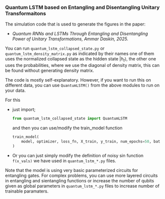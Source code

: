 ### Quantum LSTM based on Entangling and Disentangling Unitary Transformaitons

The simulation code that is used to generate the figures in the paper:
- *Quantum RNNs and LSTMs Through Entangling and Disentangling Power of Unitary Transformations, Ammar Daskin, 2025.*

You can run `quantum_lstm_collapsed_state.py` or `quantum_lstm_density_matrix.py` as indicated by their names one of them uses the normalized collapsed state as the hidden state $|h_t \rangle$, the other one uses the probabilities, where we use the diagonal of density matrix, this can be found without generating density matrix.

The code is mostly self-explanatory. However, if you want to run this on different data, you can use `QuantumLSTM()` from the above modules to run on your data.

For this 
- just import;

    ```python
    from quantum_lstm_collapsed_state import QuantumLSTM
    ```

    and then you can use/modify the train_model function
    ```python
    train_model(
        model, optimizer, loss_fn, X_train, y_train, num_epochs=50, batch_size=5
    )
    ```
- Or you can just simply modify the definition of noisy sin function `f(x_vals)` we have used in `quantum_lstm_*.py` files.


Note that the model is using very basic parameterized circuits for entangling gates. 
For complex problems, you can use more layered circuits in entangling and sientangling functions or increase the number of qubits given as global parameters in  `quantum_lstm_*.py` files to increase number of trainable paramaters.
